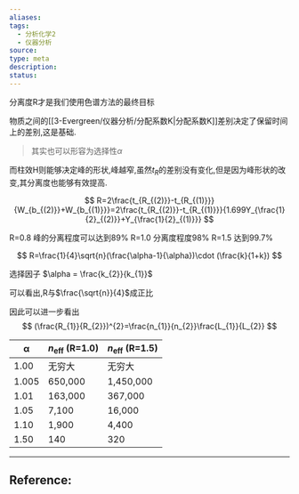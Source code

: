 ```yaml
---
aliases: 
tags:
  - 分析化学2
  - 仪器分析
source: 
type: meta
description: 
status:
---
```

分离度R才是我们使用色谱方法的最终目标

物质之间的[[3-Evergreen/仪器分析/分配系数K|分配系数K]]差别决定了保留时间上的差别,这是基础.
> 其实也可以形容为选择性$\alpha$

而柱效H则能够决定峰的形状,峰越窄,虽然$t_{R}$的差别没有变化,但是因为峰形状的改变,其分离度也能够有效提高.

$$
R=2\frac{t_{R_{(2)}}-t_{R_{(1)}}}{W_{b_{(2)}}+W_{b_{(1)}}}=2\frac{t_{R_{(2)}}-t_{R_{(1)}}}{1.699Y_{\frac{1}{2}_{(2)}}+Y_{\frac{1}{2}_{(1)}}}
$$

R=0.8  峰的分离程度可以达到89%
R=1.0  分离度程度98%
R=1.5  达到99.7%

$$
R=\frac{1}{4}\sqrt{n}(\frac{\alpha-1}{\alpha})\cdot (\frac{k}{1+k})
$$

选择因子 $\alpha = \frac{k_{2}}{k_{1}}$

可以看出,R与$\frac{\sqrt{n}}{4}$成正比

因此可以进一步看出
$$
(\frac{R_{1}}{R_{2}})^{2}=\frac{n_{1}}{n_{2}}\frac{L_{1}}{L_{2}}
$$

| α     | $n_{\text{eff}}$  (R=1.0) | $n_{\text{eff}}$  (R=1.5) |
| ----- | ------------------------- | ------------------------- |
| 1.00  | 无穷大                       | 无穷大                       |
| 1.005 | 650,000                   | 1,450,000                 |
| 1.01  | 163,000                   | 367,000                   |
| 1.05  | 7,100                     | 16,000                    |
| 1.10  | 1,900                     | 4,400                     |
| 1.50  | 140                       | 320                       |



---

## Reference:
